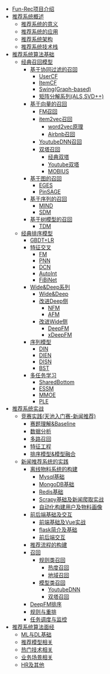 <!-- docs/_sidebar.md -->

* [Fun-Rec项目介绍](/)
* [推荐系统概述]()
    * [推荐系统的意义](/推荐系统概述/推荐系统的意义)
    * [推荐系统的应用](/推荐系统概述/推荐系统的应用)
    * [推荐系统架构](/推荐系统概述/推荐系统架构)
    * [推荐系统技术栈](/推荐系统概述/推荐系统技术栈)
* [推荐系统算法基础]()  
    * [经典召回模型](/推荐算法基础/经典召回模型/)
        * [基于协同过滤的召回]()
            * [UserCF]()
            * [ItemCF]()
            * [Swing(Graph-based)](/推荐算法基础/经典召回模型/基于协同过滤的召回/Swing(Graph-based))
            * [矩阵分解系列(ALS,SVD++)]()
        * [基于向量的召回](/推荐算法基础/经典召回模型/基于向量的召回/)
            * [FM召回]()
            * [item2vec召回]()
                * [word2vec原理]()
                * [Airbnb召回]()
            * [YoutubeDNN召回]()
            * [双塔召回]()
                * [经典双塔]()
                * [Youtube双塔]()
                * [MOBIUS]()
        * [基于图的召回]()
            * [EGES]()
            * [PinSAGE]()
        * [基于序列的召回]()
            * [MIND](/推荐算法基础/经典召回模型/基于序列的召回/MIND模型)
            * [SDM](/推荐算法基础/经典召回模型/基于序列的召回/SDM模型)
        * [基于树模型的召回]()
            * [TDM]()
    * [经典排序模型]()
        * [GBDT+LR](/推荐算法基础/经典排序模型/GBDT+LR)
        * [特征交叉](/推荐算法基础/经典排序模型/特征交叉/readme)
            * [FM](/推荐算法基础/经典排序模型/特征交叉/FM)
            * [PNN](/推荐算法基础/经典排序模型/特征交叉/PNN)
            * [DCN](/推荐算法基础/经典排序模型/特征交叉/DCN)
            * [AutoInt]()
            * [FiBiNet]()
        * [Wide&Deep系列]()
            * [Wide&Deep](/推荐算法基础/经典排序模型/Wide&Deep系列/Wide&Deep)
            * [改进Deep侧]()
                * [NFM](/推荐算法基础/经典排序模型/Wide&Deep系列/NFM)
                * [AFM](/推荐算法基础/经典排序模型/Wide&Deep系列/AFM)
            * [改进Wide侧]()
                * [DeepFM](/推荐算法基础/经典排序模型/Wide&Deep系列/DeepFM)
                * [xDeepFM]()
        * [序列模型]()
            * [DIN](/推荐算法基础/经典排序模型/序列模型/DIN)
            * [DIEN](/推荐算法基础/经典排序模型/序列模型/DIEN)
            * [DISN]()
            * [BST]()
        * [多任务学习]()
            * [SharedBottom]()
            * [ESSM]()
            * [MMOE]()
            * [PLE]()
* [推荐系统实战]()
    * [竞赛实践(天池入门赛-新闻推荐)]()
        * [赛题理解&Baseline](/推荐系统实战/竞赛实践/markdown/赛题理解+Baseline)
        * [数据分析](/推荐系统实战/竞赛实践/markdown/数据分析)
        * [多路召回](/推荐系统实战/竞赛实践/markdown/多路召回)
        * [特征工程](/推荐系统实战/竞赛实践/markdown/特征工程)
        * [排序模型&模型融合](/推荐系统实战/竞赛实践/markdown/排序模型&模型融合)
    * [新闻推荐系统的实践]()
        * [离线物料系统的构建]()
            * [Mysql基础]()
            * [MongoDB基础]()
            * [Redis基础]()
            * [Scrapy基础及新闻爬取实战]()
            * [自动化构建用户及物料画像]()
        * [前后端基础及交互]()
            * [前端基础及Vue实战]()
            * [flask简介及基础]()
            * [前后端交互]()
        * [推荐流程的构建]()
        * [召回]()
            - [规则类召回]()
                - [热度召回]()
                - [地域召回]()
            - [模型类召回]()
                - [YoutubeDNN]()
                - [双塔召回]()
        * [DeepFM排序]()
        * [规则与重排]()
        * [任务调度与监控]()
* [推荐系统算法面经]()
    * [ML与DL基础](/推荐算法面经/ML与DL基础)
    * [推荐模型相关](/推荐算法面经/推荐模型相关)
    * [热门技术相关](/推荐算法面经/热门技术相关)
    * [业务场景相关](/推荐算法面经/业务场景相关)
    * [HR及其他](/推荐算法面经/HR及其他)
